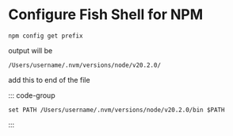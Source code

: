 # Configure Fish Shell for NPM

```fish
npm config get prefix
```

output will be

```fish
/Users/username/.nvm/versions/node/v20.2.0/
```

add this to end of the file

::: code-group
```fish [/Users/username/.config/fish/config.fish]
set PATH /Users/username/.nvm/versions/node/v20.2.0/bin $PATH
```
:::

